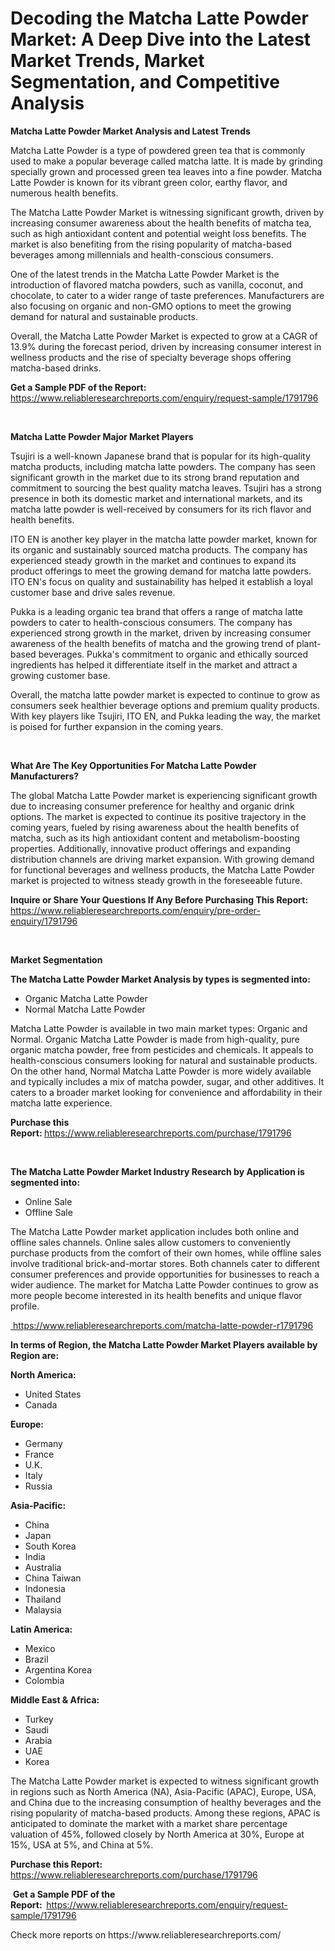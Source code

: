 <p><h1>Decoding the Matcha Latte Powder Market: A Deep Dive into the Latest Market Trends, Market Segmentation, and Competitive Analysis</h1></p><p><strong>Matcha Latte Powder Market Analysis and Latest Trends</strong></p>
<p><p>Matcha Latte Powder is a type of powdered green tea that is commonly used to make a popular beverage called matcha latte. It is made by grinding specially grown and processed green tea leaves into a fine powder. Matcha Latte Powder is known for its vibrant green color, earthy flavor, and numerous health benefits.</p><p>The Matcha Latte Powder Market is witnessing significant growth, driven by increasing consumer awareness about the health benefits of matcha tea, such as high antioxidant content and potential weight loss benefits. The market is also benefiting from the rising popularity of matcha-based beverages among millennials and health-conscious consumers.</p><p>One of the latest trends in the Matcha Latte Powder Market is the introduction of flavored matcha powders, such as vanilla, coconut, and chocolate, to cater to a wider range of taste preferences. Manufacturers are also focusing on organic and non-GMO options to meet the growing demand for natural and sustainable products.</p><p>Overall, the Matcha Latte Powder Market is expected to grow at a CAGR of 13.9% during the forecast period, driven by increasing consumer interest in wellness products and the rise of specialty beverage shops offering matcha-based drinks.</p></p>
<p><strong>Get a Sample PDF of the Report:&nbsp;</strong> <a href="https://www.reliableresearchreports.com/enquiry/request-sample/1791796">https://www.reliableresearchreports.com/enquiry/request-sample/1791796</a></p>
<p>&nbsp;</p>
<p><strong>Matcha Latte Powder Major Market Players</strong></p>
<p><p>Tsujiri is a well-known Japanese brand that is popular for its high-quality matcha products, including matcha latte powders. The company has seen significant growth in the market due to its strong brand reputation and commitment to sourcing the best quality matcha leaves. Tsujiri has a strong presence in both its domestic market and international markets, and its matcha latte powder is well-received by consumers for its rich flavor and health benefits.</p><p>ITO EN is another key player in the matcha latte powder market, known for its organic and sustainably sourced matcha products. The company has experienced steady growth in the market and continues to expand its product offerings to meet the growing demand for matcha latte powders. ITO EN's focus on quality and sustainability has helped it establish a loyal customer base and drive sales revenue.</p><p>Pukka is a leading organic tea brand that offers a range of matcha latte powders to cater to health-conscious consumers. The company has experienced strong growth in the market, driven by increasing consumer awareness of the health benefits of matcha and the growing trend of plant-based beverages. Pukka's commitment to organic and ethically sourced ingredients has helped it differentiate itself in the market and attract a growing customer base.</p><p>Overall, the matcha latte powder market is expected to continue to grow as consumers seek healthier beverage options and premium quality products. With key players like Tsujiri, ITO EN, and Pukka leading the way, the market is poised for further expansion in the coming years.</p></p>
<p>&nbsp;</p>
<p><strong>What Are The Key Opportunities For Matcha Latte Powder Manufacturers?</strong></p>
<p><p>The global Matcha Latte Powder market is experiencing significant growth due to increasing consumer preference for healthy and organic drink options. The market is expected to continue its positive trajectory in the coming years, fueled by rising awareness about the health benefits of matcha, such as its high antioxidant content and metabolism-boosting properties. Additionally, innovative product offerings and expanding distribution channels are driving market expansion. With growing demand for functional beverages and wellness products, the Matcha Latte Powder market is projected to witness steady growth in the foreseeable future.</p></p>
<p><strong>Inquire or Share Your Questions If Any Before Purchasing This Report:</strong> <a href="https://www.reliableresearchreports.com/enquiry/pre-order-enquiry/1791796">https://www.reliableresearchreports.com/enquiry/pre-order-enquiry/1791796</a></p>
<p>&nbsp;</p>
<p><strong>Market Segmentation</strong></p>
<p><strong>The Matcha Latte Powder Market Analysis by types is segmented into:</strong></p>
<p><ul><li>Organic Matcha Latte Powder</li><li>Normal Matcha Latte Powder</li></ul></p>
<p><p>Matcha Latte Powder is available in two main market types: Organic and Normal. Organic Matcha Latte Powder is made from high-quality, pure organic matcha powder, free from pesticides and chemicals. It appeals to health-conscious consumers looking for natural and sustainable products. On the other hand, Normal Matcha Latte Powder is more widely available and typically includes a mix of matcha powder, sugar, and other additives. It caters to a broader market looking for convenience and affordability in their matcha latte experience.</p></p>
<p><strong>Purchase this Report:&nbsp;</strong><a href="https://www.reliableresearchreports.com/purchase/1791796">https://www.reliableresearchreports.com/purchase/1791796</a></p>
<p>&nbsp;</p>
<p><strong>The Matcha Latte Powder Market Industry Research by Application is segmented into:</strong></p>
<p><ul><li>Online Sale</li><li>Offline Sale</li></ul></p>
<p><p>The Matcha Latte Powder market application includes both online and offline sales channels. Online sales allow customers to conveniently purchase products from the comfort of their own homes, while offline sales involve traditional brick-and-mortar stores. Both channels cater to different consumer preferences and provide opportunities for businesses to reach a wider audience. The market for Matcha Latte Powder continues to grow as more people become interested in its health benefits and unique flavor profile.</p></p>
<p><a href="https://www.reliableresearchreports.com/matcha-latte-powder-r1791796">&nbsp;https://www.reliableresearchreports.com/matcha-latte-powder-r1791796</a></p>
<p><strong>In terms of Region, the Matcha Latte Powder Market Players available by Region are:</strong></p>
<p>
    <p> <strong> North America: </strong>
        <ul>
            <li>United States</li>
            <li>Canada</li>
        </ul>
        </p> 
    <p> <strong> Europe: </strong>
        <ul>
            <li>Germany</li>
            <li>France</li>
            <li>U.K.</li>
            <li>Italy</li>
            <li>Russia</li>
        </ul>
        </p> 
    <p> <strong> Asia-Pacific: </strong>
        <ul>
            <li>China</li>
            <li>Japan</li>
            <li>South Korea</li>
            <li>India</li>
            <li>Australia</li>
            <li>China Taiwan</li>
            <li>Indonesia</li>
            <li>Thailand</li>
            <li>Malaysia</li>
        </ul>
        </p> 
    <p> <strong> Latin America: </strong>
        <ul>
            <li>Mexico</li>
            <li>Brazil</li>
            <li>Argentina Korea</li>
            <li>Colombia</li>
        </ul>
        </p> 
    <p> <strong> Middle East & Africa: </strong>
        <ul>
            <li>Turkey</li>
            <li>Saudi</li>
            <li>Arabia</li>
            <li>UAE</li>
            <li>Korea</li>
        </ul>
    </p>
    </p>
<p><p>The Matcha Latte Powder market is expected to witness significant growth in regions such as North America (NA), Asia-Pacific (APAC), Europe, USA, and China due to the increasing consumption of healthy beverages and the rising popularity of matcha-based products. Among these regions, APAC is anticipated to dominate the market with a market share percentage valuation of 45%, followed closely by North America at 30%, Europe at 15%, USA at 5%, and China at 5%.</p></p>
<p><strong>Purchase this Report: </strong><a href="https://www.reliableresearchreports.com/purchase/1791796">https://www.reliableresearchreports.com/purchase/1791796</a></p>
<p>&nbsp;<strong>Get a Sample PDF of the Report:&nbsp;&nbsp;</strong><a href="https://www.reliableresearchreports.com/enquiry/request-sample/1791796">https://www.reliableresearchreports.com/enquiry/request-sample/1791796</a></p>
<p><strong></strong></p>
<p>Check more reports on https://www.reliableresearchreports.com/</p>